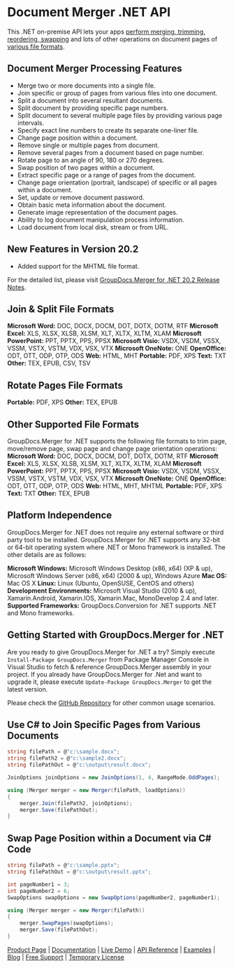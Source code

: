 # Document Merger .NET API

This .NET on-premise API lets your apps [perform merging, trimming, reordering, swapping](https://products.groupdocs.com/merger/net) and lots of other operations on document pages of [various file formats](https://docs.groupdocs.com/display/mergernet/Supported+Document+Types).

## Document Merger Processing Features

- Merge two or more documents into a single file.
- Join specific or group of pages from various files into one document.
- Split a document into several resultant documents.
- Split document by providing specific page numbers.
- Split document to several multiple page files by providing various page intervals.
- Specify exact line numbers to create its separate one-liner file.
- Change page position within a document.
- Remove single or multiple pages from document.
- Remove several pages from a document based on page number.
- Rotate page to an angle of 90, 180 or 270 degrees.
- Swap position of two pages within a document.
- Extract specific page or a range of pages from the document.
- Change page orientation (portrait, landscape) of specific or all pages within a document.
- Set, update or remove document password.
- Obtain basic meta information about the document.
- Generate image representation of the document pages.
- Ability to log document manipulation process information.
- Load document from local disk, stream or from URL.

## New Features in Version 20.2

- Added support for the MHTML file format.

For the detailed list, please visit [GroupDocs.Merger for .NET 20.2 Release Notes](https://docs.groupdocs.com/display/mergernet/GroupDocs.Merger+for+.NET+20.2+Release+Notes).

## Join & Split File Formats

**Microsoft Word:** DOC, DOCX, DOCM, DOT, DOTX, DOTM, RTF
**Microsoft Excel:** XLS, XLSX, XLSB, XLSM, XLT, XLTX, XLTM, XLAM
**Microsoft PowerPoint:** PPT, PPTX, PPS, PPSX
**Microsoft Visio:** VSDX, VSDM, VSSX, VSSM, VSTX, VSTM, VDX, VSX, VTX
**Microsoft OneNote:** ONE
**OpenOffice:** ODT, OTT, ODP, OTP, ODS
**Web:** HTML, MHT
**Portable:** PDF, XPS
**Text:** TXT
**Other:** TEX, EPUB, CSV, TSV

## Rotate Pages File Formats

**Portable:** PDF, XPS
**Other:** TEX, EPUB

## Other Supported File Formats

GroupDocs.Merger for .NET supports the following file formats to trim page, move/remove page, swap page and change page orientation operations:
**Microsoft Word:** DOC, DOCX, DOCM, DOT, DOTX, DOTM, RTF
**Microsoft Excel:** XLS, XLSX, XLSB, XLSM, XLT, XLTX, XLTM, XLAM
**Microsoft PowerPoint:** PPT, PPTX, PPS, PPSX
**Microsoft Visio:** VSDX, VSDM, VSSX, VSSM, VSTX, VSTM, VDX, VSX, VTX
**Microsoft OneNote:** ONE
**OpenOffice:** ODT, OTT, ODP, OTP, ODS
**Web:** HTML, MHT, MHTML
**Portable:** PDF, XPS
**Text:** TXT
**Other:** TEX, EPUB

## Platform Independence

GroupDocs.Merger for .NET does not require any external software or third party tool to be installed. GroupDocs.Merger for .NET supports any 32-bit or 64-bit operating system where .NET or Mono framework is installed. The other details are as follows:

**Microsoft Windows:** Microsoft Windows Desktop (x86, x64) (XP & up), Microsoft Windows Server (x86, x64) (2000 & up), Windows Azure
**Mac OS:** Mac OS X
**Linux:** Linux (Ubuntu, OpenSUSE, CentOS and others)
**Development Environments:** Microsoft Visual Studio (2010 & up), Xamarin.Android, Xamarin.IOS, Xamarin.Mac, MonoDevelop 2.4 and later.
**Supported Frameworks:** GroupDocs.Conversion for .NET  supports .NET and Mono frameworks.

## Getting Started with GroupDocs.Merger for .NET

Are you ready to give GroupDocs.Merger for .NET a try? Simply execute `Install-Package GroupDocs.Merger` from Package Manager Console in Visual Studio to fetch & reference GroupDocs.Merger assembly in your project. If you already have GroupDocs.Merger for .Net and want to upgrade it, please execute `Update-Package GroupDocs.Merger` to get the latest version.

Please check the [GitHub Repository](https://github.com/groupdocs-merger/GroupDocs.Merger-for-.NET) for other common usage scenarios.

## Use C# to Join Specific Pages from Various Documents

```csharp
string filePath = @"c:\sample.docx";
string filePath2 = @"c:\sample2.docx";
string filePathOut = @"c:\output\result.docx";

JoinOptions joinOptions = new JoinOptions(1, 4, RangeMode.OddPages);

using (Merger merger = new Merger(filePath, loadOptions))
{
    merger.Join(filePath2, joinOptions);
    merger.Save(filePathOut);
}
```

## Swap Page Position within a Document via C# Code

```csharp
string filePath = @"c:\sample.pptx";
string filePathOut = @"c:\output\result.pptx";

int pageNumber1 = 3;
int pageNumber2 = 6;
SwapOptions swapOptions = new SwapOptions(pageNumber2, pageNumber1);

using (Merger merger = new Merger(filePath))
{
    merger.SwapPages(swapOptions);
    merger.Save(filePathOut);
}
```

[Product Page](https://products.groupdocs.com/merger/net) | [Documentation](https://docs.groupdocs.com/display/mergernet/Home) | [Live Demo](https://products.groupdocs.app/assembly/family) | [API Reference](https://apireference.groupdocs.com/net/merger) | [Examples](https://github.com/groupdocs-merger/GroupDocs.Merger-for-.NET) | [Blog](https://blog.groupdocs.com/category/merger/) | [Free Support](https://forum.groupdocs.com/c/merger) | [Temporary License](https://purchase.groupdocs.com/temporary-license)
